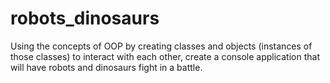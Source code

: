 # robots_dinosaurs
Using the concepts of OOP by creating classes and objects (instances of those classes) to interact with each other, create a console application that will have robots and dinosaurs fight in a battle.
